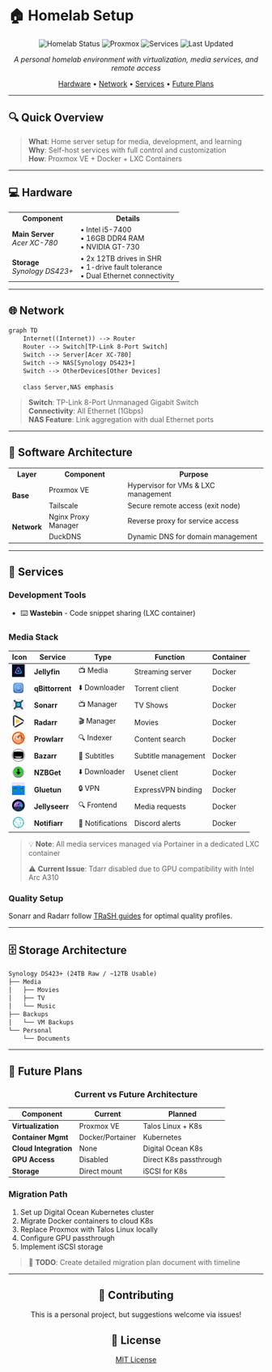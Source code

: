 # 🏠 Homelab Setup

<div align="center">

![Homelab Status](https://img.shields.io/badge/status-operational-brightgreen)
![Proxmox](https://img.shields.io/badge/Proxmox-8.0-orange)
![Services](https://img.shields.io/badge/Services-10+-blue)
![Last Updated](https://img.shields.io/badge/Last%20Updated-March%202025-lightgrey)

*A personal homelab environment with virtualization, media services, and remote access*

[Hardware](#-hardware) • [Network](#-network) • [Services](#-services) • [Future Plans](#-future-plans)

</div>

---

## 🔍 Quick Overview

> **What**: Home server setup for media, development, and learning  
> **Why**: Self-host services with full control and customization  
> **How**: Proxmox VE + Docker + LXC Containers  

---

## 💻 Hardware

<table>
  <tr>
    <th width="40%">Component</th>
    <th width="60%">Details</th>
  </tr>
  <tr>
    <td><strong>Main Server</strong><br/><i>Acer XC-780</i></td>
    <td>
      • Intel i5-7400<br/>
      • 16GB DDR4 RAM<br/>
      • NVIDIA GT-730
    </td>
  </tr>
  <tr>
    <td><strong>Storage</strong><br/><i>Synology DS423+</i></td>
    <td>
      • 2x 12TB drives in SHR<br/>
      • 1-drive fault tolerance<br/>
      • Dual Ethernet connectivity
    </td>
  </tr>
</table>

---

## 🌐 Network

```mermaid
graph TD
    Internet((Internet)) --> Router
    Router --> Switch[TP-Link 8-Port Switch]
    Switch --> Server[Acer XC-780]
    Switch --> NAS[Synology DS423+]
    Switch --> OtherDevices[Other Devices]
    
    class Server,NAS emphasis
```

> **Switch**: TP-Link 8-Port Unmanaged Gigabit Switch  
> **Connectivity**: All Ethernet (1Gbps)  
> **NAS Feature**: Link aggregation with dual Ethernet ports  

---

## 🧩 Software Architecture

<table>
  <tr>
    <th>Layer</th>
    <th>Component</th>
    <th>Purpose</th>
  </tr>
  <tr>
    <td rowspan="2"><strong>Base</strong></td>
    <td>Proxmox VE</td>
    <td>Hypervisor for VMs & LXC management</td>
  </tr>
  <tr>
    <td>Tailscale</td>
    <td>Secure remote access (exit node)</td>
  </tr>
  <tr>
    <td rowspan="2"><strong>Network</strong></td>
    <td>Nginx Proxy Manager</td>
    <td>Reverse proxy for service access</td>
  </tr>
  <tr>
    <td>DuckDNS</td>
    <td>Dynamic DNS for domain management</td>
  </tr>
</table>

---

## 🚀 Services

### Development Tools
- ⌨️ **Wastebin** - Code snippet sharing (LXC container)

### Media Stack
<div align="center">

| Icon | Service | Type | Function | Container |
|------|---------|------|----------|-----------|
| <img src="icons/jellyfin.png" width="25" height="25" /> | **Jellyfin** | 📺 Media | Streaming server | Docker |
| <img src="icons/qbittorrent.png" width="25" height="25" /> | **qBittorrent** | ⬇️ Downloader | Torrent client | Docker |
| <img src="icons/sonarr.png" width="25" height="25" /> | **Sonarr** | 📺 Manager | TV Shows | Docker |
| <img src="icons/radarr.png" width="25" height="25" /> | **Radarr** | 🎬 Manager | Movies | Docker |
| <img src="icons/prowlarr.png" width="25" height="25" /> | **Prowlarr** | 🔍 Indexer | Content search | Docker |
| <img src="icons/bazarr.png" width="25" height="25" /> | **Bazarr** | 💬 Subtitles | Subtitle management | Docker |
| <img src="icons/nzbget.png" width="25" height="25" /> | **NZBGet** | ⬇️ Downloader | Usenet client | Docker |
| <img src="icons/gluetun.png" width="25" height="25" /> | **Gluetun** | 🔒 VPN | ExpressVPN binding | Docker |
| <img src="icons/jellyseer.png" width="25" height="25" /> | **Jellyseerr** | 🔍 Frontend | Media requests | Docker |
| <img src="icons/notifiarr.png" width="25" height="25" /> | **Notifiarr** | 🔔 Notifications | Discord alerts | Docker |

</div>

> 💡 **Note**: All media services managed via Portainer in a dedicated LXC container
>
> ⚠️ **Current Issue**: Tdarr disabled due to GPU compatibility with Intel Arc A310

### Quality Setup
Sonarr and Radarr follow [TRaSH guides](https://trash-guides.info/) for optimal quality profiles.

---

## 🗄️ Storage Architecture

```
Synology DS423+ (24TB Raw / ~12TB Usable)
├── Media
│   ├── Movies
│   ├── TV
│   └── Music
├── Backups
│   └── VM Backups
└── Personal
    └── Documents
```

---

## 🔮 Future Plans

<div align="center">

### Current vs Future Architecture

| Component | Current | Planned |
|-----------|---------|---------|
| **Virtualization** | Proxmox VE | Talos Linux + K8s |
| **Container Mgmt** | Docker/Portainer | Kubernetes |
| **Cloud Integration** | None | Digital Ocean K8s |
| **GPU Access** | Disabled | Direct K8s passthrough |
| **Storage** | Direct mount | iSCSI for K8s |

</div>

### Migration Path
1. Set up Digital Ocean Kubernetes cluster
2. Migrate Docker containers to cloud K8s
3. Replace Proxmox with Talos Linux locally
4. Configure GPU passthrough
5. Implement iSCSI storage

> 🚧 **TODO**: Create detailed migration plan document with timeline

---

<div align="center">

## 🤝 Contributing

This is a personal project, but suggestions welcome via issues!

## 📜 License

[MIT License](LICENSE)

</div>

